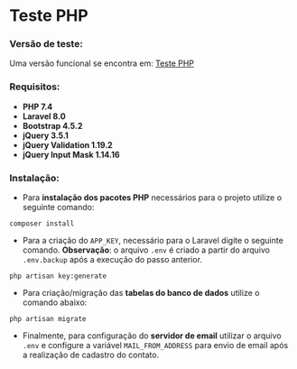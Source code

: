 # Teste PHP

### Versão de teste:

Uma versão funcional se encontra em: [Teste PHP](http://tsprates.com)

### Requisitos:

* __PHP 7.4__
* __Laravel 8.0__
* __Bootstrap 4.5.2__
* __jQuery 3.5.1__
* __jQuery Validation 1.19.2__
* __jQuery Input Mask 1.14.16__

### Instalação:

* Para __instalação dos pacotes PHP__ necessários para o projeto utilize o seguinte comando:

```
composer install
```

* Para a criação do `APP_KEY`, necessário para o Laravel digite o seguinte comando. __Observação__: o arquivo `.env` é criado a partir do arquivo `.env.backup` após a execução do passo anterior.

```
php artisan key:generate
```

* Para criação/migração das __tabelas do banco de dados__ utilize o comando abaixo:

```
php artisan migrate
```

* Finalmente, para configuração do __servidor de email__ utilizar o arquivo `.env` e configure a variável `MAIL_FROM_ADDRESS` para envio de email após a realização de cadastro do contato.
